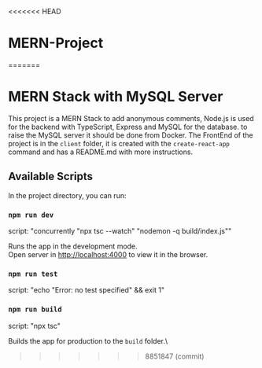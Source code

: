<<<<<<< HEAD
# MERN-Project
=======
# MERN Stack with MySQL Server

This project is a MERN Stack to add anonymous comments, Node.js is used for the backend with TypeScript, Express and MySQL for the database. to raise the MySQL server it should be done from Docker. The FrontEnd of the project is in the `client` folder, it is created with the `create-react-app` command and has a README.md with more instructions.

## Available Scripts

In the project directory, you can run:

### `npm run dev`

script: "concurrently \"npx tsc --watch\" \"nodemon -q build/index.js\""

Runs the app in the development mode.\
Open server in [http://localhost:4000](http://localhost:4000) to view it in the browser.

### `npm run test`

script: "echo \"Error: no test specified\" && exit 1"

### `npm run build`

script: "npx tsc"

Builds the app for production to the `build` folder.\
>>>>>>> 8851847 (commit)

